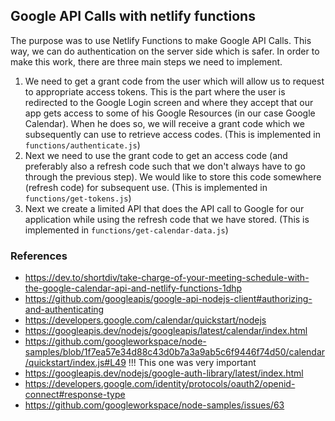 ## Google API Calls with netlify functions

The purpose was to use Netlify Functions to make Google API Calls. This way, we can do authentication on the server side which is safer. In order to make this work, there are three main steps we need to implement.

1. We need to get a grant code from the user which will allow us to request to appropriate access tokens. This is the part where the user is redirected to the Google Login screen and where they accept that our app gets access to some of his Google Resources (in our case Google Calendar). When he does so, we will receive a grant code which we subsequently can use to retrieve access codes. (This is implemented in `functions/authenticate.js`)
2. Next we need to use the grant code to get an access code (and preferably also a refresh code such that we don't always have to go through the previous step). We would like to store this code somewhere (refresh code) for subsequent use. (This is implemented in `functions/get-tokens.js`)
3. Next we create a limited API that does the API call to Google for our application while using the refresh code that we have stored. (This is implemented in `functions/get-calendar-data.js`)



### References
- <https://dev.to/shortdiv/take-charge-of-your-meeting-schedule-with-the-google-calendar-api-and-netlify-functions-1dhp>
- <https://github.com/googleapis/google-api-nodejs-client#authorizing-and-authenticating>
- <https://developers.google.com/calendar/quickstart/nodejs>
- <https://googleapis.dev/nodejs/googleapis/latest/calendar/index.html>
- <https://github.com/googleworkspace/node-samples/blob/1f7ea57e34d88c43d0b7a3a9ab5c6f9446f74d50/calendar/quickstart/index.js#L49> !!! This one was very important
- <https://googleapis.dev/nodejs/google-auth-library/latest/index.html>
- <https://developers.google.com/identity/protocols/oauth2/openid-connect#response-type>
- <https://github.com/googleworkspace/node-samples/issues/63>